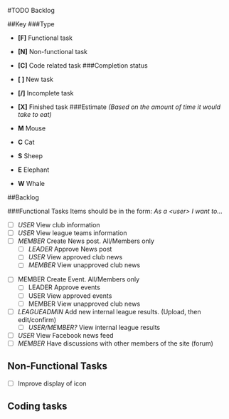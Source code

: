 #TODO Backlog

##Key
###Type
+ **[F]** Functional task
+ **[N]** Non-functional task
+ **[C]** Code related task
###Completion status
+ **[ ]** New task
+ **[/]** Incomplete task
+ **[X]** Finished task
###Estimate
_(Based on the amount of time it would take to eat)_

+ **M** Mouse
+ **C** Cat
+ **S** Sheep
+ **E** Elephant
+ **W** Whale

##Backlog

###Functional Tasks
Items should be in the form: _As a &lt;user&gt; I want to..._

* [ ] _USER_ View club information
* [ ] _USER_ View league teams information
* [ ] _MEMBER_ Create News post. All/Members only
    * [ ] _LEADER_ Approve News post
    * [ ] _USER_ View approved club news 
    * [ ] _MEMBER_ View unapproved club news
+ [ ] MEMBER Create Event. All/Members only
    + [ ] LEADER Approve events
    + [ ] USER View approved events
    + [ ] MEMBER View unapproved club news
+ [ ] _LEAGUEADMIN_ Add new internal league results. (Upload, then edit/confirm)
    + [ ] _USER/MEMBER?_ View internal league results
+ [ ] _USER_ View Facebook news feed
+ [ ] _MEMBER_ Have discussions with other members of the site (forum)

## Non-Functional Tasks

+ [ ] Improve display of icon

## Coding tasks





